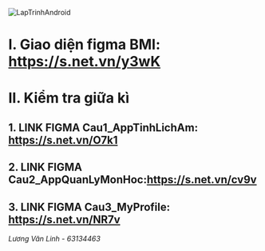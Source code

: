 ![LapTrinhAndroid](https://static.ybox.vn/2018/2/26/1e97a24e-1adc-11e8-9758-2e995a9a3302.gif)

# **I. Giao diện figma BMI:** https://s.net.vn/y3wK

# II. Kiểm tra giữa kì

## 1. LINK FIGMA Cau1_AppTinhLichAm: https://s.net.vn/O7k1

## 2. LINK FIGMA Cau2_AppQuanLyMonHoc:https://s.net.vn/cv9v

## 3. LINK FIGMA Cau3_MyProfile: https://s.net.vn/NR7v

_Lương Văn Linh - 63134463_

